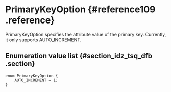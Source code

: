 # PrimaryKeyOption {#reference109 .reference}

PrimaryKeyOption specifies the attribute value of the primary key. Currently, it only supports AUTO\_INCREMENT.

## Enumeration value list {#section_idz_tsq_dfb .section}

```language-protobuf
enum PrimaryKeyOption {
    AUTO_INCREMENT = 1;
}

```

